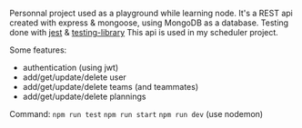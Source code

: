 Personnal project used as a playground while learning node.
It's a REST api created with express & mongoose, using MongoDB as a database. Testing done with [jest](https://jestjs.io/) & [testing-library](https://testing-library.com/)
This api is used in my scheduler project.

Some features:
 - authentication (using jwt)
 - add/get/update/delete user
 - add/get/update/delete teams (and teammates)
 - add/get/update/delete plannings
 
Command:
    `npm run test`
    `npm run start`
    `npm run dev` (use nodemon)
